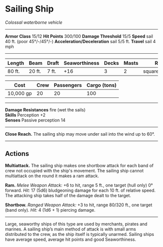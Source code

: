 # Sailing Ship

_Colossal waterborne vehicle_

---

**Armor Class** 15/12
**Hit Points** 300/100
**Damage Threshold** 15/5
**Speed** sail 40 ft. (poor 45°/-/45°/-)
**Acceleration/Deceleration** sail 5/5 ft.
**Travel** sail 4 mph

--- 

|  Length  |  Beam  |  Draft  | Seaworthiness | Decks | Masts |      Rig      |
| -------- | ------ | ------- | ------------- | ----- | ----- | ------------- |
|   80 ft. | 20 ft. |   7 ft. |           +16 |     3 |     2 | square,lateen |

|    Cost   | Crew | Passengers | Cargo (tons) |
| --------- | ---- | ---------- | ------------ |
| 10,000 gp |   20 |         20 |          100 |

---

**Damage Resistances** fire (wet the sails)  
**Skills** Perception +2  
**Senses** Passive perception 14

---

**Close Reach.** The sailing ship may move under sail into the wind up to 60°.

---

## Actions

**Multiattack.** The sailing ship makes one shortbow attack for each band of crew not occupied with the ship's movement. The sailing ship cannot multiattack on the round it makes a ram attack. 

**Ram.** _Melee Weapon Attack:_ +6 to hit, range 5 ft., one target (hull only) 0° forward. _Hit:_ 17 (5d6) bludgeoning damage for each 10 ft. of relative speed. The attacking ship takes half of the damage dealt to the target.

**Shortbow.** _Ranged Weapon Attack:_ +3 to hit, range 80/320 ft., one target (band only). _Hit:_ 4 (1d6 + 1) piercing damage.

---

Large, seaworthy ships of this type are used by merchants, pirates and marines. A sailing ship’s main method of attack is with small arms distributed to the crew, as the ship itself is typically unarmed. Sailing ships have average speed, average hit points and good Seaworthiness.
